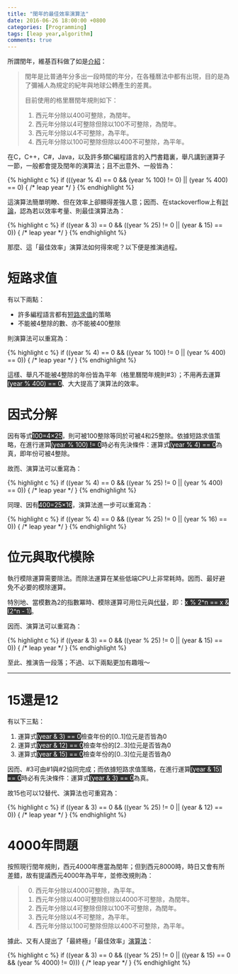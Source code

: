 ```yaml
---
title: "閏年的最佳效率演算法"
date: 2016-06-26 18:00:00 +0800
categories: [Programming]
tags: [leap year,algorithm]
comments: true
---
```


所謂閏年，維基百科做了如是[介紹](https://zh.wikipedia.org/wiki/%E9%97%B0%E5%B9%B4)：  

> 閏年是比普通年分多出一段時間的年分，在各種曆法中都有出現，目的是為了彌補人為規定的紀年與地球公轉產生的差異。  
> 
> 目前使用的格里曆閏年規則如下：  
> 
> 1. 西元年分除以400可整除，為閏年。  
> 2. 西元年分除以4可整除但除以100不可整除，為閏年。  
> 3. 西元年分除以4不可整除，為平年。  
> 4. 西元年分除以100可整除但除以400不可整除，為平年。  

在C，C++，C#，Java，以及許多類C編程語言的入門書籍裏，舉凡講到運算子一節，一般都會提及閏年的演算法；且不出意外、一般皆為：  

{% highlight c %}
if (((year % 4) == 0 && (year % 100) != 0) || (year % 400) == 0)
{
    /* leap year */
}
{% endhighlight %}

這演算法簡單明瞭、但在效率上卻顯得差強人意；因而、在stackoverflow上有[討論](https://stackoverflow.com/a/11595914/2518851)，認為若以效率考量、則最佳演算法為：

{% highlight c %}
if ((year & 3) == 0 && ((year % 25) != 0 || (year & 15) == 0))
{
    /* leap year */
}
{% endhighlight %}

那麼、這「最佳效率」演算法如何得來呢？以下便是推演過程。<!-- more -->  

# <a name="short-circuit-evaluation"></a>短路求值  

有以下兩點：  

- 許多編程語言都有[短路求值](https://zh.wikipedia.org/wiki/%E7%9F%AD%E8%B7%AF%E6%B1%82%E5%80%BC)的策略  
- 不能被4整除的數、亦不能被400整除  

則演算法可以重寫為：  

{% highlight c %}
if ((year % 4) == 0 && ((year % 100) != 0 || (year % 400) == 0))
{
    /* leap year */
}
{% endhighlight %}

這樣、舉凡不能被4整除的年份皆為平年（格里曆閏年規則#3）；不用再去運算<span style="background-color:#333333;color:white">(year % 400) == 0</span>、大大提高了演算法的效率。  

# <a name="factoring"></a>因式分解  

因有等式<span style="background-color:#333333;color:white">100=4×25</span>，則可被100整除等同於可被4和25整除。依據短路求值策略，在進行運算<span style="background-color:#333333;color:white">(year % 100) != 0</span>時必有先決條件：運算式<span style="background-color:#333333;color:white">(year % 4) == 0</span>為真，即年份可被4整除。  

故而、演算法可以重寫為：  

{% highlight c %}
if ((year % 4) == 0 && ((year % 25) != 0 || (year % 400) == 0))
{
    /* leap year */
}
{% endhighlight %}

同理、因有<span style="background-color:#333333;color:white">400=25×16</span>，演算法進一步可以重寫為：  

{% highlight c %}
if ((year % 4) == 0 && ((year % 25) != 0 || (year % 16) == 0))
{
    /* leap year */
}
{% endhighlight %}

# <a name="bitwise-and-in-place-of-modulo"></a>位元與取代模除  

執行模除運算需要除法。而除法運算在某些低端CPU上非常耗時。因而、最好避免不必要的模除運算。  

特別地、當模數為2的指數冪時、模除運算可用位元與[代替](https://en.wikipedia.org/wiki/Modulo_operation#Performance_issues)，即：<span style="background-color:#333333;color:white">x % 2^n == x & (2^n - 1)</span>。  

因而、演算法可以重寫為：  

{% highlight c %}
if ((year & 3) == 0 && ((year % 25) != 0 || (year & 15) == 0))
{
    /* leap year */
}
{% endhighlight %}

至此、推演告一段落；不過、以下兩點更加有趣哦～  

---

# <a name="15-or-12"></a>15還是12  

有以下三點：  

1. 運算式<span style="background-color:#333333;color:white">(year & 3) == 0</span>檢查年份的[0..1]位元是否皆為0  
2. 運算式<span style="background-color:#333333;color:white">(year & 12) == 0</span>檢查年份的[2..3]位元是否皆為0  
3. 運算式<span style="background-color:#333333;color:white">(year & 15) == 0</span>檢查年份的[0..3]位元是否皆為0  

因而、#3可由#1與#2協同完成；而依據短路求值策略，在進行運算<span style="background-color:#333333;color:white">(year & 15) == 0</span>時必有先決條件：運算式<span style="background-color:#333333;color:white">(year & 3) == 0</span>為真。  

故15也可以12替代、演算法也可重寫為：  

{% highlight c %}
if ((year & 3) == 0 && ((year % 25) != 0 || (year & 12) == 0))
{
    /* leap year */
}
{% endhighlight %}

# <a name="year-4000-problem"></a>4000年問題  

按照現行閏年規則，西元4000年應當為閏年；但到西元8000時，時日又會有所差錯，故有提議西元4000年為平年，並修改規則為：   

> <ol start="0">
>   <li>西元年分除以4000可整除，為平年。</li>
>   <li>西元年分除以400可整除但除以4000不可整除，為閏年。</li>
>   <li>西元年分除以4可整除但除以100不可整除，為閏年。</li>
>   <li>西元年分除以4不可整除，為平年。</li>
>   <li>西元年分除以100可整除但除以400不可整除，為平年。</li>
> </ol>

據此、又有人提出了「最終極」「最佳效率」[演算法](https://gist.github.com/rindeal/8ed6fdb24650c9d17416)：  

{% highlight c %}
if ((year & 3) == 0 && ((year % 25) != 0 || ((year & 15) == 0 && (year % 4000) != 0)))
{
    /* leap year */
}
{% endhighlight %}

